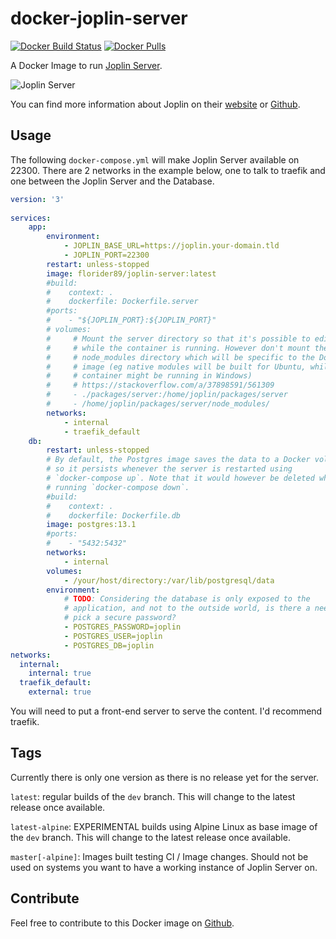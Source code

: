 # docker-joplin-server

[![Docker Build Status](https://img.shields.io/github/workflow/status/flosoft/docker-joplin-server/ci?label=docker%20build&style=for-the-badge)](https://hub.docker.com/r/florider89/joplin-server/) [![Docker Pulls](https://img.shields.io/docker/pulls/florider89/joplin-server.svg?style=for-the-badge)](https://hub.docker.com/r/florider89/joplin-server/)

A Docker Image to run [Joplin Server](https://github.com/laurent22/joplin/tree/dev/packages/server).

![Joplin Server](https://p195.p4.n0.cdn.getcloudapp.com/items/L1uO8yx1/dc01a283-f2fc-453b-a504-61857ca9c663.png?v=82a88bf8a1e9119f9fa2a511ffe3c55a)

You can find more information about Joplin on their [website](https://joplinapp.org/) or [Github](https://github.com/laurent22/joplin/).

## Usage

The following `docker-compose.yml` will make Joplin Server available on 22300. There are 2 networks in the example below, one to talk to traefik and one between the Joplin Server and the Database.

```yaml
version: '3'
  
services:
    app:
        environment:
            - JOPLIN_BASE_URL=https://joplin.your-domain.tld
            - JOPLIN_PORT=22300
        restart: unless-stopped
        image: florider89/joplin-server:latest
        #build:
        #    context: .
        #    dockerfile: Dockerfile.server
        #ports:
        #    - "${JOPLIN_PORT}:${JOPLIN_PORT}"
        # volumes:
        #     # Mount the server directory so that it's possible to edit file
        #     # while the container is running. However don't mount the
        #     # node_modules directory which will be specific to the Docker
        #     # image (eg native modules will be built for Ubuntu, while the
        #     # container might be running in Windows)
        #     # https://stackoverflow.com/a/37898591/561309
        #     - ./packages/server:/home/joplin/packages/server
        #     - /home/joplin/packages/server/node_modules/
        networks:
            - internal
            - traefik_default
    db:
        restart: unless-stopped
        # By default, the Postgres image saves the data to a Docker volume,
        # so it persists whenever the server is restarted using
        # `docker-compose up`. Note that it would however be deleted when
        # running `docker-compose down`.
        #build:
        #    context: .
        #    dockerfile: Dockerfile.db
        image: postgres:13.1
        #ports:
        #    - "5432:5432"
        networks:
            - internal
        volumes:
            - /your/host/directory:/var/lib/postgresql/data
        environment:
            # TODO: Considering the database is only exposed to the
            # application, and not to the outside world, is there a need to
            # pick a secure password?
            - POSTGRES_PASSWORD=joplin
            - POSTGRES_USER=joplin
            - POSTGRES_DB=joplin
networks:
  internal:
    internal: true
  traefik_default:
    external: true
```

You will need to put a front-end server to serve the content. I'd recommend traefik.

## Tags

Currently there is only one version as there is no release yet for the server.

`latest`: regular builds of the `dev` branch. This will change to the latest release once available.

`latest-alpine`: EXPERIMENTAL builds using Alpine Linux as base image of the `dev` branch. This will change to the latest release once available.

`master[-alpine]`: Images built testing CI / Image changes. Should not be used on systems you want to have a working instance of Joplin Server on.

## Contribute

Feel free to contribute to this Docker image on [Github](https://github.com/flosoft/docker-joplin-server).
